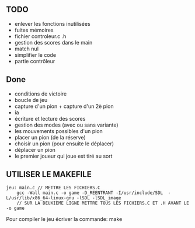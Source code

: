 ## TODO

- enlever les fonctions inutilisées
- fuites mémoires
- fichier controleur.c .h
- gestion des scores dans le main
- match nul
- simplifier le code
- partie contrôleur

## Done

- conditions de victoire
- boucle de jeu
- capture d'un pion + capture d'un 2è pion
- ia
- écriture et lecture des scores
- gestion des modes (avec ou sans variante)
- les mouvements possibles d'un pion
- placer un pion (de la réserve)
- choisir un pion (pour ensuite le déplacer)
- déplacer un pion
- le premier joueur qui joue est tiré au sort

## UTILISER LE MAKEFILE
```
jeu: main.c // METTRE LES FICHIERS.C
	gcc -Wall main.c -o game -D_REENTRANT -I/usr/include/SDL  -L/usr/lib/x86_64-linux-gnu -lSDL -lSDL_image
	// SUR LA DEUXIÈME LIGNE METTRE TOUS LES FICHIERS.C ET .H AVANT LE -o game
```
Pour compiler le jeu écriver la commande: make
